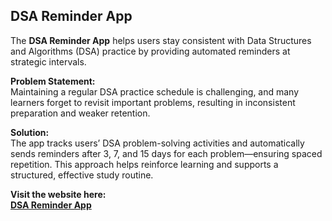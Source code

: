 ## DSA Reminder App

The **DSA Reminder App** helps users stay consistent with Data Structures and Algorithms (DSA) practice by providing automated reminders at strategic intervals. 

**Problem Statement:**  
Maintaining a regular DSA practice schedule is challenging, and many learners forget to revisit important problems, resulting in inconsistent preparation and weaker retention.

**Solution:**  
The app tracks users’ DSA problem-solving activities and automatically sends reminders after 3, 7, and 15 days for each problem—ensuring spaced repetition. This approach helps reinforce learning and supports a structured, effective study routine.

**Visit the website here:**  
**[DSA Reminder App](https://dsa-reminder-app.onrender.com)**

